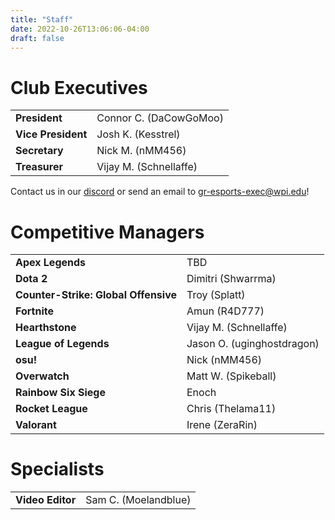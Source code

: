 ```yaml
---
title: "Staff"
date: 2022-10-26T13:06:06-04:00
draft: false
---
```


# Club Executives
|||
| --- | ----------- |
| **President** | Connor C. (DaCowGoMoo) |
| **Vice President** | Josh K. (Kesstrel) |
| **Secretary** | Nick M. (nMM456) |
| **Treasurer** | Vijay M. (Schnellaffe) |

Contact us in our [discord](https://discord.gg/WJ8gEcd) or send an email to [gr-esports-exec@wpi.edu](mailto:gr-esports-exec@wpi.edu)!

# Competitive Managers
| | |
| --- | ----------- |
| **Apex Legends** | TBD |
| **Dota 2** | Dimitri (Shwarrma)|
| **Counter-Strike: Global Offensive**| Troy (Splatt)|
| **Fortnite** |  Amun (R4D777) |
| **Hearthstone** | Vijay M. (Schnellaffe) |
| **League of Legends** | Jason O. (uginghostdragon) |
| **osu!** | Nick (nMM456) |
| **Overwatch** | Matt W. (Spikeball) |
| **Rainbow Six Siege** | Enoch |
| **Rocket League** | Chris (Thelama11) |
| **Valorant** | Irene (ZeraRin) |

# Specialists
| | |
| --- | ----------- |
| **Video Editor** | Sam C. (Moelandblue) |
